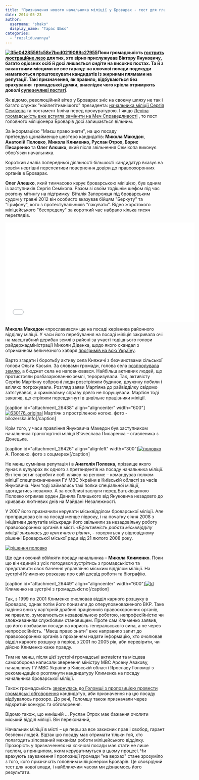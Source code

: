 ```yaml
---
title: "Призначення нового начальника міліції у Броварах - тест для главку МВС Київщини"
date: 2014-05-23
author: 
  username: "shako"
  display_name: "Тарас Шако"
categories: 
  - "rozsliduvannya"
---
```


**[![35e04285561c58e7bcd0219089c27955](https://mpz.brovary.org/wp-content/uploads/2014/05/35e04285561c58e7bcd0219089c27955.jpg)](https://mpz.brovary.org/wp-content/uploads/2014/05/35e04285561c58e7bcd0219089c27955.jpg)Поки громадськість [гострить люстраційне лезо](https://mpz.brovary.org/nihto-ne-zabutiy-v-brovarah-rozpochinayut-gromadsku-lyustratsiyu/) для тих, хто вірно прислужував Віктору Януковичу, багато одіозних осіб й досі лишається сидіти на високих постах. Та й з вакантними місцями не все гаразд: на ключові посади подекуди намагаються проштовхувати кандидатів із жирними плямами на репутації. Такі призначення, як правило, відбуваються без врахування  громадської думки, внаслідок чого крісла отримують доволі [суперечливі постаті](https://mpz.brovary.org/turchinov-priznachiv-kishhuka-golovoyu-brovarskoyi-rda/).**

Як відомо, революційний вітер у Броварах зніс на своєму шляху не так і багато служак "найлегітимнішого" президента: [начальника міліції Сергія Семікопа](https://mpz.brovary.org/nachalnik-brovarskoyi-militsiyi-napisav-raport-na-zvilnennya-cherez-nedoviru-samooboroni/) та постамент Ілліча перед прокуратурою. І якщо [Леніна громадськість вже встигла замінити на Меч Справедливості](https://mpz.brovary.org/mech-lyustratsiyi-navis-nad-prokurorom-garnikom/) , то пост головного міліціонера Броварів досі залишається вільним.

За інформацією "Маєш право знати", на цю посаду претендує щонайменше шестеро кандидатів: **Микола Македон**, **Анатолій Половко**, **Микола Клименко, Руслан Отрох, Борис Писаренко** та **Олег Алєшко**, який після звільнення Семікопа виконує обов'язки начальника.

Короткий аналіз попередньої діяльності більшості кандидатур вказує на зовсім невтішні перспективи повернення довіри до правоохоронних органів в Броварах.

**Олег Алешко**, який тимчасово керує броварською міліцією, був одним із заступників Сергія Семікопа. Разом зі своїм тодішнім шефом під час розгону мітингу на підтримку  Віталія Запорожця під броварським судом у травні 2012 він особисто вказував бійцям "Беркуту" та "Грифону", кого з протестувальників "пакувати". Відео жорстокого міліцейського "беспрєдєлу" за короткий час набрало кілька тисяч переглядів.

<iframe src="//www.youtube.com/embed/9ptjXmkAB9k" width="600" height="315" frameborder="0" allowfullscreen="allowfullscreen"></iframe>

**Микола Македон** «прославився» ще на посаді керівника районного відділку міліції. У часи його перебування на посаді міліція закривала очі на масштабний дерибан землі в районі за участі тодішнього голови райдержадміністрації Миколи Діденка, щодо якого скандал з отриманням величезного хабаря [прогримів на всю Україну](https://tsn.ua/chorna-hronika/habar-dlya-chinovnikiv-brovariv-42-mln-dolariv.html).

Варто згадати і боротьбу активу села Княжичі з безчинствами сільської голови Ольги Касьян. За словами громади, голова села [розпродувала землю](http://gazeta.ua/articles/scandals-newspaper/_silsku-golovu-knyazhichiv-zvinuvachuyut-u-nezakonnomu-prodazhi-zemel/155335), а бюджет села не наповнювався. Найбільш активних людей, що протистояли розбазарюванню землі, тероризували. Так, активісту Сергію Мартіяну озброєні люди розстріляли будинок, дружину побили і вліляко погрожували. Розгляд заяви Мартіяна до райвідділку свідомо затягувався, а кримінальну справу довго не порушували. Мартіян тоді заявляв, що стріляли перевдягнуті в цивільне працівники міліції.

\[caption id="attachment\_26438" align="aligncenter" width="600"\][![630176_original](https://mpz.brovary.org/wp-content/uploads/2014/05/630176_original.jpg)](https://mpz.brovary.org/wp-content/uploads/2014/05/630176_original.jpg) Мартіян з простріленою ногою. фото - bilozerska.info\[/caption\]

Крім того, у часи правління Януковича Македон був заступником начальника транспортної міліції В'ячеслава Писаренка – ставленика з Донецька.

\[caption id="attachment\_26426" align="alignleft" width="300"\][![половко](https://mpz.brovary.org/wp-content/uploads/2014/05/polovko.jpg)](https://mpz.brovary.org/wp-content/uploads/2014/05/polovko.jpg) А. Половко. фото з соцмереж\[/caption\]

Не менш сумнівна репутація і в **Анатолія Половка,** прізвище якого лунає в кулуарах як одного з претендентів на посаду начальника міліції. Він теж встиг заробити собі кляксу на реноме – командував полком міліції спецпризначенння ГУ МВС України в Київській області за часів Януковича. Чим тоді займались такі полки спеціальної міліції, здогадатись неважко. А за особливі заслуги перед Батьківщиною Половко отримав орден Данила Галицького від Януковича незадовго до кривавих лютневих днів на Майдані Незалежності.

У 2007 його призначили керувати міськвідділом броварської міліції. Але пропрацював він на посаді менше півроку, і на початку січня 2008 з ініціативи депутатів міськради його звільнили за незадовільну роботу правоохоронних органів в місті. «_Ефективність роботи міськвідділу міліції знизилась до критичного рівня_», - говориться у відповідному рішенні Броварської міської ради від 21 лютого 2008 року.

[![рішення половко](https://mpz.brovary.org/wp-content/uploads/2014/05/Scanned001.jpg)](https://mpz.brovary.org/wp-content/uploads/2014/05/Scanned001.jpg)

Ще один охочий обійняти посаду начальника – **Микола Клименко**. Поки що він єдиний з усіх погодився зустрітись з громадськістю та представити своє бачення управління міським відділом міліції. На зустрічі Клименко розказав про свій досвід роботи та біографію.

\[caption id="attachment\_26449" align="aligncenter" width="600"\][![kl](https://mpz.brovary.org/wp-content/uploads/2014/05/kl.jpg)](https://mpz.brovary.org/wp-content/uploads/2014/05/kl.jpg) Клименко на зустрічі з громадськістю\[/caption\]

Так, з 1999 по 2001 Клименко очолював відділ карного розшуку в Броварах, однак потім його понизили до оперуповноваженого ВКР. Таке падіння вниз у кар'єрній драбині працівників правоохоронних органів, як правило, зумовлюється незадовільною роботою, непрофесійністю чи зловживанням службовим становищем. Проте сам Клименко заявив, що його позбавили посади на користь генеральського сина, а не через непрофесійність. "Маєш право знати" вже направило запит до правоохоронних органів з проханням надати інформацію, хто очолював відділ карного розшуку в період з 2001 по 2005 рік, аби перевірити, чи дійсно Клименко каже правду.

Тим не менш, після цієї зустрічі громадські активісти та місцева самооборона написали звернення міністру МВС Арсену Авакову, начальнику ГУ МВС України в Київській області Ярославу Голомші з рекомендацією розглянути кандидатуру Клименка на посаду начальника броварської міліції.

Також громадськість [звернулась до Голомші з пропозицією провести громадські обговорення](https://mpz.brovary.org/brovarchani-vimagayut-uzgoditi-z-gromadoyu-kandidaturu-na-posadu-nachalnika-militsiyi/) кандидатур, аби призначення на цю посаду відбувалось прозоро. До речі, Голомшу також призначали через відкритий конкурс та обговорення.

Відомо також, що нинішній ... Руслан Отрох має бажання очолити міський відділ міліції. Він переконаний,

Начальник міліції в місті – це перш за все захисник прав і свобод, гарант безпеки людей. Відтак цю посаду має отримати тільки той, хто полагодить зіпсований механізм роботи міліцейського відділку. Прозорість у призначеннях на ключові посади має стати не лише гаслом, а принципом, яким керуватимуться в цьому процесі. Чи врахують зауваження і пропозиції громади "на верхах" стане зрозуміло з того, кого призначать головним міліціонером Броварів. Це своєрідний тест для нової влади, і найближчим часом ми дізнаємось його результати.
